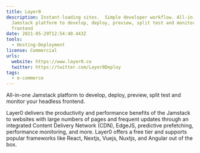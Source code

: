 ```yaml
---
title: Layer0
description: Instant-loading sites.  Simple developer workflow. All-in-one
  Jamstack platform to develop, deploy, preview, split test and monitor your
  frontend
date: 2021-05-29T12:54:40.443Z
tools:
  - Hosting-Deployment
license: Commercial
urls:
  website: https://www.layer0.co
  twitter: https://twitter.com/Layer0Deploy
tags:
  - e-commerce
---
```

All-in-one Jamstack platform to develop, deploy, preview, split test and monitor your headless frontend. 

Layer0 delivers the productivity and performance benefits of the Jamstack to websites with large numbers of pages and frequent updates through an integrated Content Delivery Network (CDN), EdgeJS, predictive prefetching, performance monitoring, and more. Layer0 offers a free tier and supports popular frameworks like React, Nextjs, Vuejs, Nuxtjs, and Angular out of the box.